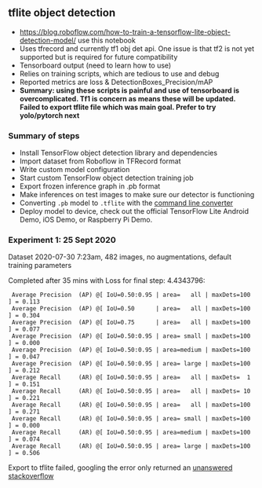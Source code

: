 ## tflite object detection
* https://blog.roboflow.com/how-to-train-a-tensorflow-lite-object-detection-model/ use this notebook
* Uses tfrecord and currently tf1 obj det api. One issue is that tf2 is not yet supported but is required for future compatibility
* Tensorboard output (need to learn how to use)
* Relies on training scripts, which are tedious to use and debug
* Reported metrics are loss & DetectionBoxes_Precision/mAP
* **Summary: using these scripts is painful and use of tensorboard is overcomplicated. Tf1 is concern as means these will be updated. Failed to export tflite file which was main goal. Prefer to try yolo/pytorch next**

### Summary of steps
* Install TensorFlow object detection library and dependencies
* Import dataset from Roboflow in TFRecord format
* Write custom model configuration
* Start custom TensorFlow object detection training job
* Export frozen inference graph in .pb format
* Make inferences on test images to make sure our detector is functioning
* Converting `.pb` model to `.tflite` with the [command line converter](https://www.tensorflow.org/lite/convert)
* Deploy model to device, check out the official TensorFlow Lite Android Demo, iOS Demo, or Raspberry Pi Demo.

### Experiment 1: 25 Sept 2020
Dataset 2020-07-30 7:23am, 482 images, no augmentations, default training parameters

Completed after 35 mins with Loss for final step: 4.4343796:
```
 Average Precision  (AP) @[ IoU=0.50:0.95 | area=   all | maxDets=100 ] = 0.113
 Average Precision  (AP) @[ IoU=0.50      | area=   all | maxDets=100 ] = 0.304
 Average Precision  (AP) @[ IoU=0.75      | area=   all | maxDets=100 ] = 0.077
 Average Precision  (AP) @[ IoU=0.50:0.95 | area= small | maxDets=100 ] = 0.000
 Average Precision  (AP) @[ IoU=0.50:0.95 | area=medium | maxDets=100 ] = 0.047
 Average Precision  (AP) @[ IoU=0.50:0.95 | area= large | maxDets=100 ] = 0.212
 Average Recall     (AR) @[ IoU=0.50:0.95 | area=   all | maxDets=  1 ] = 0.151
 Average Recall     (AR) @[ IoU=0.50:0.95 | area=   all | maxDets= 10 ] = 0.221
 Average Recall     (AR) @[ IoU=0.50:0.95 | area=   all | maxDets=100 ] = 0.271
 Average Recall     (AR) @[ IoU=0.50:0.95 | area= small | maxDets=100 ] = 0.000
 Average Recall     (AR) @[ IoU=0.50:0.95 | area=medium | maxDets=100 ] = 0.074
 Average Recall     (AR) @[ IoU=0.50:0.95 | area= large | maxDets=100 ] = 0.506
 ```
 Export to tflite failed, googling the error only returned an [unanswered stackoverflow](https://stackoverflow.com/questions/60475185/valueerror-invalid-tensors-normalized-input-image-tensor-were-found)
